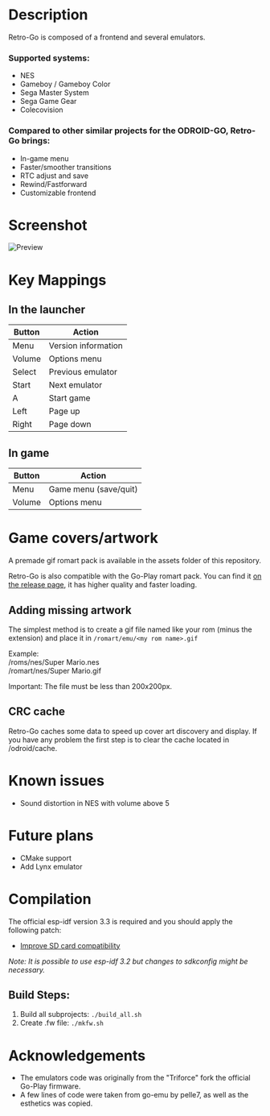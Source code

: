 # Description
Retro-Go is composed of a frontend and several emulators.

### Supported systems:
- NES
- Gameboy / Gameboy Color
- Sega Master System
- Sega Game Gear
- Colecovision

### Compared to other similar projects for the ODROID-GO, Retro-Go brings:
- In-game menu
- Faster/smoother transitions
- RTC adjust and save
- Rewind/Fastforward
- Customizable frontend

# Screenshot
![Preview](https://raw.githubusercontent.com/ducalex/retro-go/master/assets/screenshot.jpg)

# Key Mappings

## In the launcher
| Button  | Action |
| ------- | ------ |
| Menu    | Version information  |
| Volume  | Options menu  |
| Select  | Previous emulator |
| Start   | Next emulator |
| A       | Start game |
| Left    | Page up |
| Right   | Page down |

## In game
| Button  | Action |
| ------- | ------ |
| Menu    | Game menu (save/quit)  |
| Volume  | Options menu  |


# Game covers/artwork
A premade gif romart pack is available in the assets folder of this repository. 

Retro-Go is also compatible with the Go-Play romart pack. You can find it [on the release page](https://github.com/ducalex/retro-go/releases/tag/romart), it has higher quality and faster loading.


## Adding missing artwork
The simplest method is to create a gif file named like your rom (minus the extension) and place it in `/romart/emu/<my rom name>.gif`

Example:  
/roms/nes/Super Mario.nes  
/romart/nes/Super Mario.gif  

Important: The file must be less than 200x200px.

## CRC cache
Retro-Go caches some data to speed up cover art discovery and display.
If you have any problem the first step is to clear the cache located in /odroid/cache.


# Known issues
- Sound distortion in NES with volume above 5


# Future plans

- CMake support
- Add Lynx emulator


# Compilation
The official esp-idf version 3.3 is required and you should apply the following patch:

- [Improve SD card compatibility](https://github.com/OtherCrashOverride/esp-idf/commit/a83e557538a033e25c376eedac79663c9b7b75da)

_Note: It is possible to use esp-idf 3.2 but changes to sdkconfig might be necessary._

## Build Steps:
1. Build all subprojects: `./build_all.sh`
2. Create .fw file: `./mkfw.sh`


# Acknowledgements
- The emulators code was originally from the "Triforce" fork the official Go-Play firmware.
- A few lines of code were taken from go-emu by pelle7, as well as the esthetics was copied.
